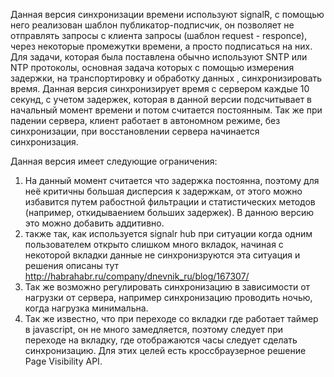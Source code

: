 Данная версия синхронизации времени используют signalR, с помощью него реализован шаблон публикатор-подписчик, он позволяет не отправлять запросы с клиента запросы (шаблон request - responce), через некоторые промежутки времени, а просто подписаться на них. Для задачи, которая была поставлена обычно используют SNTP или NTP протоколы, основная задача которых с помощью измерения задержки, на транспортировку и обработку данных , синхронизировать время.
    Данная версия синхронизирует время с сервером каждые 10 секунд, с учетом задержек, которая в данной версии подсчитывает в начальный момент времени и потом считается постоянным. Так же при падении сервера, клиент работает в автономном режиме, без синхронизации, при восстановлении сервера начинается синхронизация.
    
Данная версия имеет следующие ограничения:
   1. На данный момент считается что задержка постоянна, поэтому для неё критичны большая дисперсия к задержкам, от этого можно избавится путем рабостной фильтрации и статистических методов (например, откидываением больших задержек). В данною версию это можно добавить аддитивно.
   2. также так, как  используется signalr hub при ситуации  когда одним пользователем открыто слишком много вкладок, начиная с некоторой вкладки данные не синхронизруются эта ситуация  и решения описаны тут http://habrahabr.ru/company/dnevnik_ru/blog/167307/
   3. Так же возможно регулировать синхронизацию в зависимости от нагрузки от сервера, например синхронизацию проводить ночью, когда нагрузка минимальна.
   4. Так же известно, что при переходе со вкладки где работает таймер в javascript, он не много замедляется, поэтому следует при переходе на вкладку, где отображаются часы следует сделать синхронизацию.
   Для этих целей есть кроссбраузерное решение Page Visibility API.
